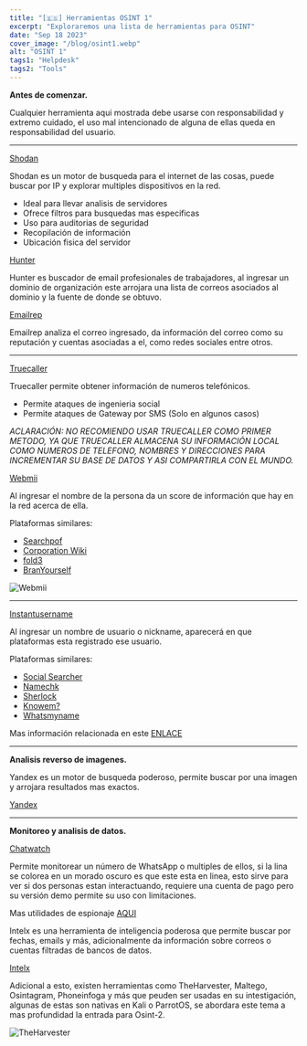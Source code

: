 ```yaml
---
title: "[🇪🇸] Herramientas OSINT 1"
excerpt: "Exploraremos una lista de herramientas para OSINT"
date: "Sep 18 2023"
cover_image: "/blog/osint1.webp"
alt: "OSINT 1"
tags1: "Helpdesk"
tags2: "Tools"
---
```


**Antes de comenzar.**

Cualquier herramienta aqui mostrada debe usarse con responsabilidad y extremo cuidado, el uso mal intencionado de alguna de ellas queda en responsabilidad del usuario.

___

[Shodan](https://www.shodan.io)

Shodan es un motor de busqueda para el internet de las cosas, puede buscar por IP y explorar multiples dispositivos en la red.

- Ideal para llevar analisis de servidores
- Ofrece filtros para busquedas mas especificas
- Uso para auditorias de seguridad
- Recopilación de información
- Ubicación fisica del servidor

[Hunter](https://hunter.io)

Hunter es buscador de email profesionales de trabajadores, al ingresar un dominio de organización este arrojara una lista de correos asociados al dominio y la fuente de donde se obtuvo.

[Emailrep](https://emailrep.io)

Emailrep analiza el correo ingresado, da información del correo como su reputación y cuentas asociadas a el, como redes sociales entre otros.

___

[Truecaller](https://www.truecaller.com)

Truecaller permite obtener información de numeros telefónicos.

- Permite ataques de ingenieria social
- Permite ataques de Gateway por SMS (Solo en algunos casos)

*ACLARACIÓN: NO RECOMIENDO USAR TRUECALLER COMO PRIMER METODO, YA QUE TRUECALLER ALMACENA SU INFORMACIÓN LOCAL COMO NUMEROS DE TELEFONO, NOMBRES Y DIRECCIONES PARA INCREMENTAR SU BASE DE DATOS Y ASI COMPARTIRLA CON EL MUNDO.*

[Webmii](https://webmii.com)

Al ingresar el nombre de la persona da un score de información que hay en la red acerca de ella.

Plataformas similares:

- [Searchpof](https://searchpof.com/)
- [Corporation Wiki](https://www.corporationwiki.com/)
- [fold3](https://www.fold3.com/?group=1)
- [BranYourself](https://brandyourself.com/)

![Webmii](https://i.ibb.co/42H4417/image.png)
___

[Instantusername](https://instantusername.com/#/)

Al ingresar un nombre de usuario o nickname, aparecerá en que plataformas esta registrado ese usuario.

Plataformas similares:

- [Social Searcher](https://www.social-searcher.com/)
- [Namechk](https://namechk.com/)
- [Sherlock](https://github.com/sherlock-project/sherlock)
- [Knowem?](https://knowem.com/)
- [Whatsmyname](https://whatsmyname.app/)

Mas información relacionada en este [ENLACE](https://securiters.gitbook.io/securiters-wiki/)

___

**Analisis reverso de imagenes.**

Yandex es un motor de busqueda poderoso, permite buscar por una imagen y arrojara resultados mas exactos.

[Yandex](https://yandex.com/images/)

___

**Monitoreo y analisis de datos.**

[Chatwatch](https://chatwatch.net/)

Permite monitorear un número de WhatsApp o multiples de ellos, si la lina se colorea en un morado oscuro es que este esta en linea, esto sirve para ver si dos personas estan interactuando, requiere una cuenta de pago pero su versión demo permite su uso con limitaciones.

Mas utilidades de espionaje [AQUI](https://trustedbrandreviews.org/best-spy-apps/?gclid=CjwKCAjwyqWkBhBMEiwAp2yUFkTLr5wmvqkZLPdT8oO4yFVGPRAEiSiBkncphPXHyc0_vg3LVHsMnBoCNAMQAvD_BwE)

Intelx es una herramienta de inteligencia poderosa que permite buscar por fechas, emails y más, adicionalmente da información sobre correos o cuentas filtradas de bancos de datos.

[Intelx](https://intelx.io/)

Adicional a esto, existen herramientas como TheHarvester, Maltego, Osintagram, Phoneinfoga y más que peuden ser usadas en su intestigación, algunas de estas son nativas en Kali o ParrotOS, se abordara este tema a mas profundidad la entrada para Osint-2.

![TheHarvester](https://miro.medium.com/v2/resize:fit:1144/1*-hPh74OGmurbhduZNGcMLg.png)
